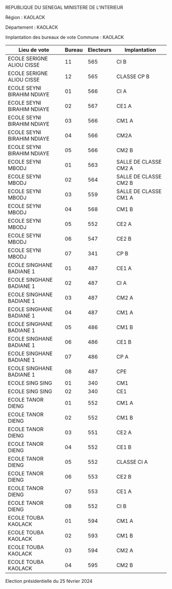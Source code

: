 REPUBLIQUE DU SENEGAL MINISTERE DE L'INTERIEUR

Région : KAOLACK

Département : KAOLACK

Implantation des bureaux de vote Commune : KAOLACK

| Lieu de vote | Bureau | Electeurs | Implantation |
| - | - | - | - |
| ECOLE SERIGNE ALIOU CISSE | 11 | 565 | CI B |
| ECOLE SERIGNE ALIOU CISSE | 12 | 565 | CLASSE CP B |
| ECOLE SEYNI BIRAHIM NDIAYE | 01 | 566 | CI A |
| ECOLE SEYNI BIRAHIM NDIAYE | 02 | 567 | CE1 A |
| ECOLE SEYNI BIRAHIM NDIAYE | 03 | 566 | CM1 A |
| ECOLE SEYNI BIRAHIM NDIAYE | 04 | 566 | CM2A |
| ECOLE SEYNI BIRAHIM NDIAYE | 05 | 566 | CM2 B |
| ECOLE SEYNI MBODJ | 01 | 563 | SALLE DE CLASSE CM2 A |
| ECOLE SEYNI MBODJ | 02 | 564 | SALLE DE CLASSE CM2 B |
| ECOLE SEYNI MBODJ | 03 | 559 | SALLE DE CLASSE CM1 A |
| ECOLE SEYNI MBODJ | 04 | 568 | CM1 B |
| ECOLE SEYNI MBODJ | 05 | 552 | CE2 A |
| ECOLE SEYNI MBODJ | 06 | 547 | CE2 B |
| ECOLE SEYNI MBODJ | 07 | 341 | CP B |
| ECOLE SINGHANE BADIANE 1 | 01 | 487 | CE1 A |
| ECOLE SINGHANE BADIANE 1 | 02 | 487 | CI A |
| ECOLE SINGHANE BADIANE 1 | 03 | 487 | CM2 A |
| ECOLE SINGHANE BADIANE 1 | 04 | 487 | CM1 A |
| ECOLE SINGHANE BADIANE 1 | 05 | 486 | CM1 B |
| ECOLE SINGHANE BADIANE 1 | 06 | 486 | CE1 B |
| ECOLE SINGHANE BADIANE 1 | 07 | 486 | CP A |
| ECOLE SINGHANE BADIANE 1 | 08 | 487 | CPE |
| ECOLE SING SING | 01 | 340 | CM1 |
| ECOLE SING SING | 02 | 340 | CE1 |
| ECOLE TANOR DIENG | 01 | 552 | CM1 A |
| ECOLE TANOR DIENG | 02 | 552 | CM1 B |
| ECOLE TANOR DIENG | 03 | 551 | CE2 A |
| ECOLE TANOR DIENG | 04 | 552 | CE1 B |
| ECOLE TANOR DIENG | 05 | 552 | CLASSE CI A |
| ECOLE TANOR DIENG | 06 | 553 | CE2 B |
| ECOLE TANOR DIENG | 07 | 553 | CE1 A |
| ECOLE TANOR DIENG | 08 | 552 | CI B |
| ECOLE TOUBA KAOLACK | 01 | 594 | CM1 A |
| ECOLE TOUBA KAOLACK | 02 | 593 | CM1 B |
| ECOLE TOUBA KAOLACK | 03 | 594 | CM2 A |
| ECOLE TOUBA KAOLACK | 04 | 595 | CM2 B |

<!-- PageNumber="9/23" -->

Election présidentielle du 25 février 2024
